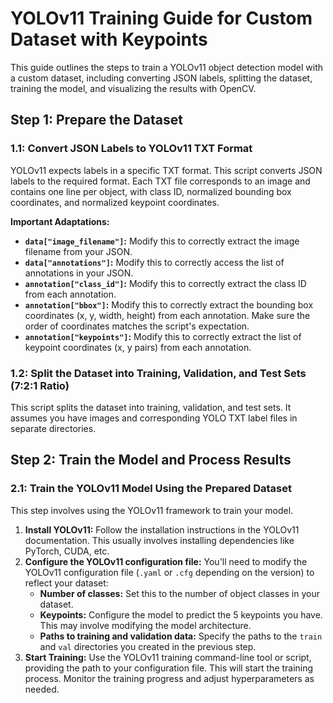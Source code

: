 # YOLOv11 Training Guide for Custom Dataset with Keypoints

This guide outlines the steps to train a YOLOv11 object detection model with a custom dataset, including converting JSON labels, splitting the dataset, training the model, and visualizing the results with OpenCV.

## Step 1: Prepare the Dataset

### 1.1: Convert JSON Labels to YOLOv11 TXT Format

YOLOv11 expects labels in a specific TXT format. This script converts JSON labels to the required format. Each TXT file corresponds to an image and contains one line per object, with class ID, normalized bounding box coordinates, and normalized keypoint coordinates.

**Important Adaptations:**

*   **`data["image_filename"]`:**  Modify this to correctly extract the image filename from your JSON.
*   **`data["annotations"]`:**  Modify this to correctly access the list of annotations in your JSON.
*   **`annotation["class_id"]`:** Modify this to correctly extract the class ID from each annotation.
*   **`annotation["bbox"]`:**  Modify this to correctly extract the bounding box coordinates (x, y, width, height) from each annotation.  Make sure the order of coordinates matches the script's expectation.
*   **`annotation["keypoints"]`:**  Modify this to correctly extract the list of keypoint coordinates (x, y pairs) from each annotation.

### 1.2: Split the Dataset into Training, Validation, and Test Sets (7:2:1 Ratio)

This script splits the dataset into training, validation, and test sets. It assumes you have images and corresponding YOLO TXT label files in separate directories.

## Step 2: Train the Model and Process Results

### 2.1: Train the YOLOv11 Model Using the Prepared Dataset

This step involves using the YOLOv11 framework to train your model.

1.  **Install YOLOv11:** Follow the installation instructions in the YOLOv11 documentation. This usually involves installing dependencies like PyTorch, CUDA, etc.
2.  **Configure the YOLOv11 configuration file:** You'll need to modify the YOLOv11 configuration file (`.yaml` or `.cfg` depending on the version) to reflect your dataset:
    *   **Number of classes:** Set this to the number of object classes in your dataset.
    *   **Keypoints:** Configure the model to predict the 5 keypoints you have. This may involve modifying the model architecture.
    *   **Paths to training and validation data:** Specify the paths to the `train` and `val` directories you created in the previous step.
3.  **Start Training:** Use the YOLOv11 training command-line tool or script, providing the path to your configuration file. This will start the training process. Monitor the training progress and adjust hyperparameters as needed.
